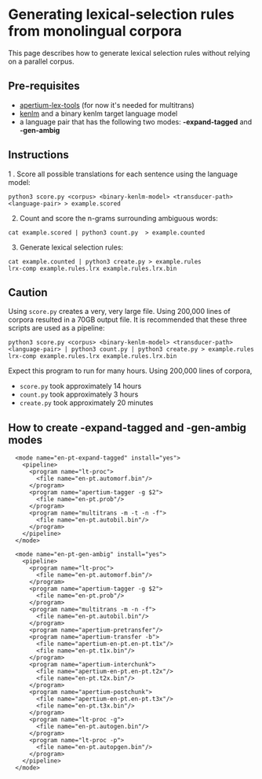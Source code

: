 # Generating lexical-selection rules from monolingual corpora
This page describes how to generate lexical selection rules without relying on a parallel corpus. 
## Pre-requisites
- [apertium-lex-tools](https://github.com/apertium/apertium-lex-tools) (for now it's needed for multitrans)
- [kenlm](https://kheafield.com/code/kenlm/) and a binary kenlm target language model
- a language pair that has the following two modes: **-expand-tagged** and **-gen-ambig**
## Instructions
1 . Score all possible translations for each sentence using the language model:
```
python3 score.py <corpus> <binary-kenlm-model> <transducer-path> <language-pair> > example.scored
```
2. Count and score the n-grams surrounding ambiguous words:
```
cat example.scored | python3 count.py  > example.counted
```
3. Generate lexical selection rules:
```
cat example.counted | python3 create.py > example.rules
lrx-comp example.rules.lrx example.rules.lrx.bin
```
## Caution
Using ```score.py``` creates a very, very large file. Using 200,000 lines of corpora resulted in a 70GB output file. It is recommended that these three scripts are used as a pipeline:
```
python3 score.py <corpus> <binary-kenlm-model> <transducer-path> <language-pair> | python3 count.py | python3 create.py > example.rules
lrx-comp example.rules.lrx example.rules.lrx.bin
```
Expect this program to run for many hours. Using 200,000 lines of corpora, 
 - ```score.py``` took approximately 14 hours
 - ```count.py``` took approximately 3 hours
 - ```create.py``` took approximately 20 minutes
## How to create -expand-tagged and -gen-ambig modes
```
  <mode name="en-pt-expand-tagged" install="yes">
    <pipeline>
      <program name="lt-proc">
        <file name="en-pt.automorf.bin"/>
      </program>
      <program name="apertium-tagger -g $2">
        <file name="en-pt.prob"/>
      </program>
      <program name="multitrans -m -t -n -f">
        <file name="en-pt.autobil.bin"/>
      </program>
    </pipeline>
  </mode>

  <mode name="en-pt-gen-ambig" install="yes">
    <pipeline>
      <program name="lt-proc">
        <file name="en-pt.automorf.bin"/>
      </program>
      <program name="apertium-tagger -g $2">
        <file name="en-pt.prob"/>
      </program>
      <program name="multitrans -m -n -f">
        <file name="en-pt.autobil.bin"/>
      </program>
      <program name="apertium-pretransfer"/>
      <program name="apertium-transfer -b">
        <file name="apertium-en-pt.en-pt.t1x"/>
        <file name="en-pt.t1x.bin"/>
      </program>
      <program name="apertium-interchunk">
        <file name="apertium-en-pt.en-pt.t2x"/>
        <file name="en-pt.t2x.bin"/>
      </program>
      <program name="apertium-postchunk">
        <file name="apertium-en-pt.en-pt.t3x"/>
        <file name="en-pt.t3x.bin"/>
      </program>
      <program name="lt-proc -g">
        <file name="en-pt.autogen.bin"/>
      </program>
      <program name="lt-proc -p">
        <file name="en-pt.autopgen.bin"/>
      </program>
    </pipeline>
  </mode>
```

